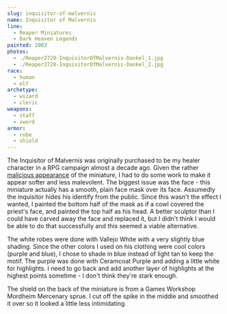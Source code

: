 ```yaml
---
slug: inquisitor-of-malvernis
name: Inquisitor of Malvernis
line:
  - Reaper Miniatures
  - Dark Heaven Legends
painted: 2003
photos:
  - ./Reaper2720-InquisitorOfMalvernis-Dankel_1.jpg
  - ./Reaper2720-InquisitorOfMalvernis-Dankel_2.jpg
race:
  - human
  - elf
archetype:
  - wizard
  - cleric
weapons:
  - staff
  - sword
armor:
  - robe
  - shield
---
```


The Inquisitor of Malvernis was originally purchased to be my healer character in a RPG campaign almost a decade ago. Given the rather [malicious appearance](http://www.reapermini.com/Miniatures/malvernis/latest/02720) of the miniature, I had to do some work to make it appear softer and less malevolent. The biggest issue was the face - this miniature actually has a smooth, plain face mask over its face. Assumedly the inquisitor hides his identify from the public. Since this wasn't the effect I wanted, I painted the bottom half of the mask as if a cowl covered the priest's face, and painted the top half as his head. A better sculptor than I could have carved away the face and replaced it, but I didn't think I would be able to do that successfully and this seemed a viable alternative.

The white robes were done with Vallejo White with a very slightly blue shading. Since the other colors I used on his clothing were cool colors (purple and blue), I chose to shade in blue instead of light tan to keep the motif. The purple was done with Ceramcoat Purple and adding a little white for highlights. I need to go back and add another layer of highlights at the highest points sometime - I don't think they're stark enough.

The shield on the back of the miniature is from a Games Workshop Mordheim Mercenary sprue. I cut off the spike in the middle and smoothed it over so it looked a little less intimidating.
